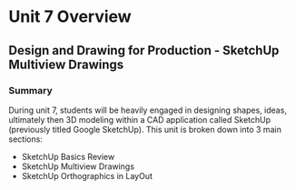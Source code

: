 # Unit 7 Overview

## Design and Drawing for Production - SketchUp Multiview Drawings

### Summary

During unit 7, students will be heavily engaged in designing shapes, ideas, ultimately then 3D modeling within a CAD application called SketchUp (previously titled Google SketchUp). This unit is broken down into 3 main sections:
- SketchUp Basics Review
- SketchUp Multiview Drawings
- SketchUp Orthographics in LayOut
